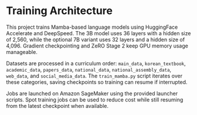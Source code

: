 # Training Architecture

This project trains Mamba-based language models using HuggingFace Accelerate and DeepSpeed. The 3B model
uses 36 layers with a hidden size of 2,560, while the optional 7B variant uses 32 layers and a hidden size
of 4,096. Gradient checkpointing and ZeRO Stage 2 keep GPU memory usage manageable.

Datasets are processed in a curriculum order: `main_data`, `korean_textbook`, `academic_data`, `papers_data`,
`national_data`, `national_assembly_data`, `web_data`, and `social_media_data`. The `train_mamba.py` script
iterates over these categories, saving checkpoints so training can resume if interrupted.

Jobs are launched on Amazon SageMaker using the provided launcher scripts. Spot training jobs can be used to
reduce cost while still resuming from the latest checkpoint when available.
